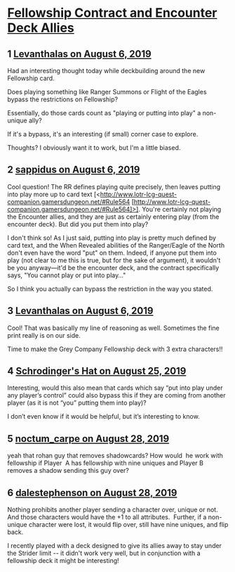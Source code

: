 # [Fellowship Contract and Encounter Deck Allies](https://community.fantasyflightgames.com/topic/298454-fellowship-contract-and-encounter-deck-allies/)

## 1 [Levanthalas on August 6, 2019](https://community.fantasyflightgames.com/topic/298454-fellowship-contract-and-encounter-deck-allies/?do=findComment&comment=3756622)

Had an interesting thought today while deckbuilding around the new Fellowship card.

Does playing something like Ranger Summons or Flight of the Eagles bypass the restrictions on Fellowship? 

Essentially, do those cards count as "playing or putting into play" a non-unique ally?

If it's a bypass, it's an interesting (if small) corner case to explore. 

Thoughts? I obviously want it to work, but I'm a little biased. 

## 2 [sappidus on August 6, 2019](https://community.fantasyflightgames.com/topic/298454-fellowship-contract-and-encounter-deck-allies/?do=findComment&comment=3756749)

Cool question! The RR defines playing quite precisely, then leaves putting into play more up to card text [<http://www.lotr-lcg-quest-companion.gamersdungeon.net/#Rule564 [http://www.lotr-lcg-quest-companion.gamersdungeon.net/#Rule564]>]. You're certainly not playing the Encounter allies, and they are just as certainly entering play (from the encounter deck). But did you put them into play?

I don't think so! As I just said, putting into play is pretty much defined by card text, and the When Revealed abilities of the Ranger/Eagle of the North don't even have the word "put" on them. Indeed, if anyone put them into play (not clear to me this is true, but for the sake of argument), it wouldn't be you anyway—it'd be the encounter deck, and the contract specifically says, "You cannot play or put into play…"

So I think you actually can bypass the restriction in the way you stated.

## 3 [Levanthalas on August 6, 2019](https://community.fantasyflightgames.com/topic/298454-fellowship-contract-and-encounter-deck-allies/?do=findComment&comment=3756769)

Cool! That was basically my line of reasoning as well. Sometimes the fine print really is on our side. 

Time to make the Grey Company Fellowship deck with 3 extra characters!! 

## 4 [Schrodinger&#039;s Hat on August 25, 2019](https://community.fantasyflightgames.com/topic/298454-fellowship-contract-and-encounter-deck-allies/?do=findComment&comment=3770695)

Interesting, would this also mean that cards which say “put into play under any player’s control” could also bypass this if they are coming from another player (as it is not “you” putting them into play)? 

I don’t even know if it would be helpful, but it’s interesting to know.

## 5 [noctum_carpe on August 28, 2019](https://community.fantasyflightgames.com/topic/298454-fellowship-contract-and-encounter-deck-allies/?do=findComment&comment=3772934)

yeah that rohan guy that removes shadowcards? How would  he work with fellowship if Player  A has fellowship with nine uniques and Player B removes a shadow sending this guy over?  

## 6 [dalestephenson on August 28, 2019](https://community.fantasyflightgames.com/topic/298454-fellowship-contract-and-encounter-deck-allies/?do=findComment&comment=3772942)

Nothing prohibits another player sending a character over, unique or not.  And those characters would have the +1 to all attributes.  Further, if a non-unique character were lost, it would flip over, still have nine uniques, and flip back.

I recently played with a deck designed to give its allies away to stay under the Strider limit -- it didn't work very well, but in conjunction with a fellowship deck it might be interesting!

